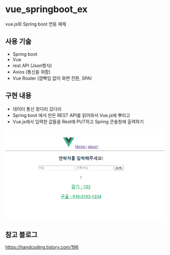 # vue_springboot_ex
vue.js와 Spring boot 연동 예제


## 사용 기술
- Spring boot
- Vue
- rest API (Json형식)
- Axios  (통신을 위함)
- Vue Router (깜빡임 없이 화면 전환, SPA)

## 구현 내용
- 데이터 통신 왔다리 갔다리
- Spring boot 에서 만든 REST API를 읽어와서 Vue.js에 뿌리고
- Vue.js에서 입력한 값들을 Rest에 PUT하고 Spring 콘솔창에 출력하기

![이미지001](./img/image001.png)  


## 참고 블로그
https://handcoding.tistory.com/196
